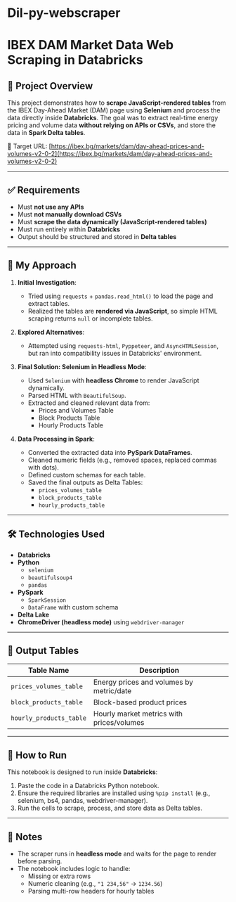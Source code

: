 # Dil-py-webscraper
# IBEX DAM Market Data Web Scraping in Databricks

## 🚀 Project Overview

This project demonstrates how to **scrape JavaScript-rendered tables** from the IBEX Day-Ahead Market (DAM) page using **Selenium** and process the data directly inside **Databricks**. The goal was to extract real-time energy pricing and volume data **without relying on APIs or CSVs**, and store the data in **Spark Delta tables**.

🔗 Target URL: [https://ibex.bg/markets/dam/day-ahead-prices-and-volumes-v2-0-2](https://ibex.bg/markets/dam/day-ahead-prices-and-volumes-v2-0-2)

---

## ✅ Requirements

- Must **not use any APIs**
- Must **not manually download CSVs**
- Must **scrape the data dynamically (JavaScript-rendered tables)**
- Must run entirely within **Databricks**
- Output should be structured and stored in **Delta tables**

---

## 🧠 My Approach

1. **Initial Investigation**:
   - Tried using `requests` + `pandas.read_html()` to load the page and extract tables.
   - Realized the tables are **rendered via JavaScript**, so simple HTML scraping returns `null` or incomplete tables.

2. **Explored Alternatives**:
   - Attempted using `requests-html`, `Pyppeteer`, and `AsyncHTMLSession`, but ran into compatibility issues in Databricks' environment.

3. **Final Solution: Selenium in Headless Mode**:
   - Used `Selenium` with **headless Chrome** to render JavaScript dynamically.
   - Parsed HTML with `BeautifulSoup`.
   - Extracted and cleaned relevant data from:
     - Prices and Volumes Table
     - Block Products Table
     - Hourly Products Table

4. **Data Processing in Spark**:
   - Converted the extracted data into **PySpark DataFrames**.
   - Cleaned numeric fields (e.g., removed spaces, replaced commas with dots).
   - Defined custom schemas for each table.
   - Saved the final outputs as Delta Tables:
     - `prices_volumes_table`
     - `block_products_table`
     - `hourly_products_table`

---

## 🛠️ Technologies Used

- **Databricks**
- **Python**
  - `selenium`
  - `beautifulsoup4`
  - `pandas`
- **PySpark**
  - `SparkSession`
  - `DataFrame` with custom schema
- **Delta Lake**
- **ChromeDriver (headless mode)** using `webdriver-manager`

---

## 📂 Output Tables

| Table Name              | Description                                  |
|-------------------------|----------------------------------------------|
| `prices_volumes_table`  | Energy prices and volumes by metric/date     |
| `block_products_table`  | Block-based product prices                   |
| `hourly_products_table` | Hourly market metrics with prices/volumes    |

---

## 📌 How to Run

This notebook is designed to run inside **Databricks**:

1. Paste the code in a Databricks Python notebook.
2. Ensure the required libraries are installed using `%pip install` (e.g., selenium, bs4, pandas, webdriver-manager).
3. Run the cells to scrape, process, and store data as Delta tables.

---

## 🧾 Notes

- The scraper runs in **headless mode** and waits for the page to render before parsing.
- The notebook includes logic to handle:
  - Missing or extra rows
  - Numeric cleaning (e.g., `"1 234,56"` → `1234.56`)
  - Parsing multi-row headers for hourly tables



